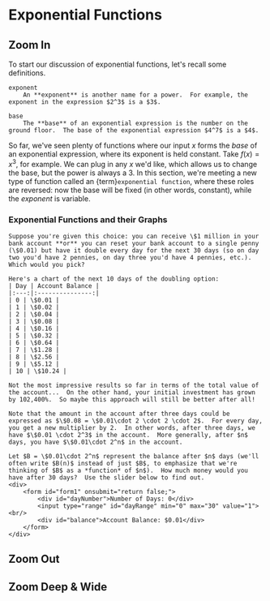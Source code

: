 # Exponential Functions

## Zoom In
To start our discussion of exponential functions, let's recall some definitions.
```{glossary}
exponent
    An **exponent** is another name for a power.  For example, the exponent in the expression $2^3$ is a $3$.

base
    The **base** of an exponential expression is the number on the ground floor.  The base of the exponential expression $4^7$ is a $4$.
```

So far, we've seen plenty of functions where our input $x$ forms the *base* of an exponential expression, where its exponent is held constant.  Take $f(x) = x^3$, for example.  We can plug in any $x$ we'd like, which allows us to change the base, but the power is always a 3.  In this section, we're meeting a new type of function called an {term}`exponential function`, where these roles are reversed: now the base will be fixed (in other words, constant), while the *exponent* is variable.

### Exponential Functions and their Graphs

```{prf:example}
Suppose you're given this choice: you can receive \$1 million in your bank account **or** you can reset your bank account to a single penny (\$0.01) but have it double every day for the next 30 days (so on day two you'd have 2 pennies, on day three you'd have 4 pennies, etc.).  Which would you pick?

Here's a chart of the next 10 days of the doubling option:
| Day | Account Balance |
|:---:|:---------------:|
| 0 | \$0.01 |
| 1 | \$0.02 |
| 2 | \$0.04 |
| 3 | \$0.08 |
| 4 | \$0.16 |
| 5 | \$0.32 |
| 6 | \$0.64 |
| 7 | \$1.28 |
| 8 | \$2.56 |
| 9 | \$5.12 |
| 10 | \$10.24 |

Not the most impressive results so far in terms of the total value of the account...  On the other hand, your initial investment has grown by 102,400%.  So maybe this approach will still be better after all!

Note that the amount in the account after three days could be expressed as $\$0.08 = \$0.01\cdot 2 \cdot 2 \cdot 2$.  For every day, you get a new multiplier by 2.  In other words, after three days, we have $\$0.01 \cdot 2^3$ in the account.  More generally, after $n$ days, you have $\$0.01\cdot 2^n$ in the account.

Let $B = \$0.01\cdot 2^n$ represent the balance after $n$ days (we'll often write $B(n)$ instead of just $B$, to emphasize that we're thinking of $B$ as a *function* of $n$).  How much money would you have after 30 days?  Use the slider below to find out.
<div>
    <form id="form1" onsubmit="return false;">
        <div id="dayNumber">Number of Days: 0</div>
        <input type="range" id="dayRange" min="0" max="30" value="1"><br/>
        <div id="balance">Account Balance: $0.01</div>
    </form>
</div>
```

## Zoom Out

## Zoom Deep & Wide

<script src="../../../../_static/1-exponential-functions.js">// handles events
</script>